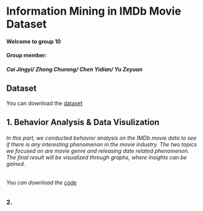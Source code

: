 # Information Mining in IMDb Movie Dataset
#### Welcome to group 10

#### Group member: 
##### Cai Jingyi/ Zhong Churong/ Chen Yidian/ Yu Zeyuan

## Dataset
You can download the [dataset](https://github.com/zhongchurong/K6312-group10/tree/master/Dataset)
## 1. Behavior Analysis & Data Visulization
###### In this part, we conducted behavior analysis on the IMDb movie data to see if there is any interesting phenomenon in the movie industry. The two topics we focused on are movie genre and releasing date related phenomenon. The final result will be visualized through graphs, where insights can be gained. 
###### You can download the [code](https://github.com/K6312-group10/k6312-group10/blob/master/Code/Visualization.ipynb)
### 2. 

